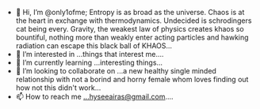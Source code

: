 - 👋 Hi, I’m @only1ofme; Entropy is as broad as the universe. Chaos is at the heart in exchange with thermodynamics. Undecided is schrodingers cat being every. Gravity, the weakest law of physics creates khaos so bountiful, nothing more than weakly enter acting particles <wimps> and hawking radiation can escape this black ball of KHAOS...
- 👀 I’m interested in ...things that interest me....
- 🌱 I’m currently learning ...interesting things...
- 💞️ I’m looking to collaborate on ...a new healthy single minded relationship with not a borind and horny female whom loves finding out how not this didn't work...
- 📫 How to reach me ...hyseeairas@gmail.com....

<!---
only1ofme/only1ofme is a ✨ special ✨ repository because its `README.md` (this file) appears on your GitHub profile.
You can click the Preview link to take a look at your changes.
--->
